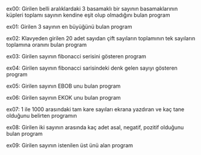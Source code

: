 ex00:
    Girilen belli aralıklardaki 3 basamaklı bir sayının basamaklarının küpleri toplamı sayının kendine eşit olup olmadığını bulan program

ex01:
    Girilen 3 sayının en büyüğünü bulan program

ex02:
    Klavyeden girilen 20 adet sayıdan çift sayıların toplamının tek sayıların toplamına oranını bulan program

ex03:
    Girilen sayının fibonacci serisini gösteren program

ex04:
    Girilen sayının fibonacci sarisindeki denk gelen sayıyı gösteren program

ex05:
    Girilen sayının EBOB unu bulan program

ex06:
    Girilen sayının EKOK unu bulan program

ex07:
    1 ile 1000 arasındaki tam kare sayıları ekrana yazdıran ve kaç tane olduğunu belirten programın

ex08:
    Girilen iki sayının arasında kaç adet asal, negatif, pozitif olduğunu bulan program

ex09:
    Girilen sayının istenilen üst ünü alan program
